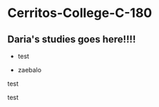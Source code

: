 # Cerritos-College-C-180

## Daria's studies goes here!!!!

* test 










* zaebalo


test

test


